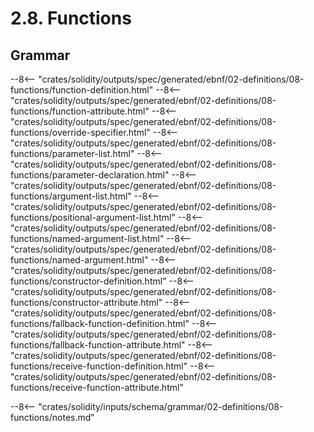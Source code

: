 <!-- This file is generated automatically by infrastructure scripts. Please don't edit by hand. -->

# 2.8. Functions

## Grammar

--8<-- "crates/solidity/outputs/spec/generated/ebnf/02-definitions/08-functions/function-definition.html"
--8<-- "crates/solidity/outputs/spec/generated/ebnf/02-definitions/08-functions/function-attribute.html"
--8<-- "crates/solidity/outputs/spec/generated/ebnf/02-definitions/08-functions/override-specifier.html"
--8<-- "crates/solidity/outputs/spec/generated/ebnf/02-definitions/08-functions/parameter-list.html"
--8<-- "crates/solidity/outputs/spec/generated/ebnf/02-definitions/08-functions/parameter-declaration.html"
--8<-- "crates/solidity/outputs/spec/generated/ebnf/02-definitions/08-functions/argument-list.html"
--8<-- "crates/solidity/outputs/spec/generated/ebnf/02-definitions/08-functions/positional-argument-list.html"
--8<-- "crates/solidity/outputs/spec/generated/ebnf/02-definitions/08-functions/named-argument-list.html"
--8<-- "crates/solidity/outputs/spec/generated/ebnf/02-definitions/08-functions/named-argument.html"
--8<-- "crates/solidity/outputs/spec/generated/ebnf/02-definitions/08-functions/constructor-definition.html"
--8<-- "crates/solidity/outputs/spec/generated/ebnf/02-definitions/08-functions/constructor-attribute.html"
--8<-- "crates/solidity/outputs/spec/generated/ebnf/02-definitions/08-functions/fallback-function-definition.html"
--8<-- "crates/solidity/outputs/spec/generated/ebnf/02-definitions/08-functions/fallback-function-attribute.html"
--8<-- "crates/solidity/outputs/spec/generated/ebnf/02-definitions/08-functions/receive-function-definition.html"
--8<-- "crates/solidity/outputs/spec/generated/ebnf/02-definitions/08-functions/receive-function-attribute.html"

--8<-- "crates/solidity/inputs/schema/grammar/02-definitions/08-functions/notes.md"
